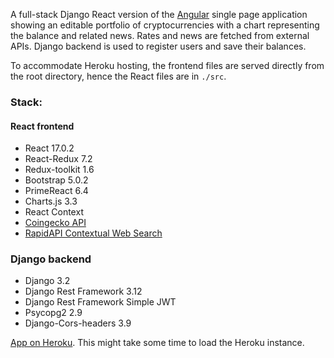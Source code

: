 A full-stack Django React version of the [Angular](https://github.com/cd4d/crypto-balance) single page application showing an editable portfolio of cryptocurrencies with a chart representing the balance and related news. Rates and news are fetched from external APIs.
Django backend is used to register users and save their balances.

To accommodate Heroku hosting, the frontend files are served directly from the root directory, hence the React files are in `./src`.

### Stack:
#### React frontend
- React 17.0.2
- React-Redux 7.2
- Redux-toolkit 1.6
- Bootstrap 5.0.2
- PrimeReact 6.4
- Charts.js 3.3
- React Context
- [Coingecko API](https://www.coingecko.com/en/api)
- [RapidAPI Contextual Web Search](https://rapidapi.com/contextualwebsearch/api/web-search)

### Django backend
- Django 3.2
- Django Rest Framework 3.12
- Django Rest Framework Simple JWT
- Psycopg2 2.9
- Django-Cors-headers 3.9

[App on Heroku](https://intense-bayou-22244.herokuapp.com/). This might take some time to load the Heroku instance.

